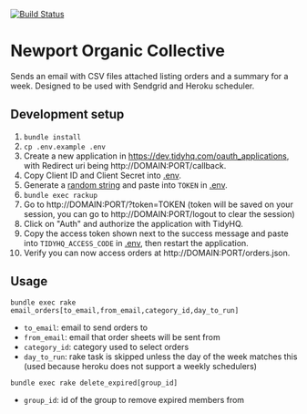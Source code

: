 [![Build Status](https://travis-ci.org/fbvilela/noc.svg?branch=master)](https://travis-ci.org/fbvilela/noc)

# Newport Organic Collective

Sends an email with CSV files attached listing orders and a summary for a week. Designed to be used with Sendgrid and Heroku scheduler.

## Development setup

1. `bundle install`
1. `cp .env.example .env`
1. Create a new application in https://dev.tidyhq.com/oauth_applications, with Redirect uri being http://DOMAIN:PORT/callback.
1. Copy Client ID and Client Secret into [.env](https://github.com/fbvilela/noc/blob/master/.env.example).
1. Generate a [random string](https://stackoverflow.com/questions/88311/how-to-generate-a-random-string-in-ruby) and paste into `TOKEN` in [.env](https://github.com/fbvilela/noc/blob/master/.env.example).
1. `bundle exec rackup`
1. Go to http://DOMAIN:PORT/?token=TOKEN (token will be saved on your session, you can go to http://DOMAIN:PORT/logout to clear the session)
1. Click on "Auth" and authorize the application with TidyHQ.
1. Copy the access token shown next to the success message and paste into `TIDYHQ_ACCESS_CODE` in [.env](https://github.com/fbvilela/noc/blob/master/.env.example), then restart the application.
1. Verify you can now access orders at http://DOMAIN:PORT/orders.json.

## Usage

```
bundle exec rake email_orders[to_email,from_email,category_id,day_to_run]
```

- `to_email`: email to send orders to
- `from_email`: email that order sheets will be sent from
- `category_id`: category used to select orders
- `day_to_run`: rake task is skipped unless the day of the week matches this (used because heroku does not support a weekly schedulers)

```
bundle exec rake delete_expired[group_id]
```

- `group_id`: id of the group to remove expired members from
